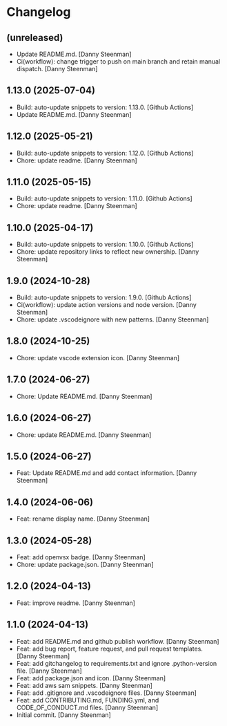 Changelog
=========


(unreleased)
------------
- Update README.md. [Danny Steenman]
- Ci(workflow): change trigger to push on main branch and retain manual
  dispatch. [Danny Steenman]


1.13.0 (2025-07-04)
-------------------
- Build: auto-update snippets to version: 1.13.0. [Github Actions]
- Update README.md. [Danny Steenman]


1.12.0 (2025-05-21)
-------------------
- Build: auto-update snippets to version: 1.12.0. [Github Actions]
- Chore: update readme. [Danny Steenman]


1.11.0 (2025-05-15)
-------------------
- Build: auto-update snippets to version: 1.11.0. [Github Actions]
- Chore: update readme. [Danny Steenman]


1.10.0 (2025-04-17)
-------------------
- Build: auto-update snippets to version: 1.10.0. [Github Actions]
- Chore: update repository links to reflect new ownership. [Danny
  Steenman]


1.9.0 (2024-10-28)
------------------
- Build: auto-update snippets to version: 1.9.0. [Github Actions]
- Ci(workflow): update action versions and node version. [Danny
  Steenman]
- Chore: update .vscodeignore with new patterns. [Danny Steenman]


1.8.0 (2024-10-25)
------------------
- Chore: update vscode extension icon. [Danny Steenman]


1.7.0 (2024-06-27)
------------------
- Chore: Update README.md. [Danny Steenman]


1.6.0 (2024-06-27)
------------------
- Chore: update README.md. [Danny Steenman]


1.5.0 (2024-06-27)
------------------
- Feat: Update README.md and add contact information. [Danny Steenman]


1.4.0 (2024-06-06)
------------------
- Feat: rename display name. [Danny Steenman]


1.3.0 (2024-05-28)
------------------
- Feat: add openvsx badge. [Danny Steenman]
- Chore: update package.json. [Danny Steenman]


1.2.0 (2024-04-13)
------------------
- Feat: improve readme. [Danny Steenman]


1.1.0 (2024-04-13)
------------------
- Feat: add README.md and github publish workflow. [Danny Steenman]
- Feat: add bug report, feature request, and pull request templates.
  [Danny Steenman]
- Feat: add gitchangelog to requirements.txt and ignore .python-version
  file. [Danny Steenman]
- Feat: add package.json and icon. [Danny Steenman]
- Feat: add aws sam snippets. [Danny Steenman]
- Feat: add .gitignore and .vscodeignore files. [Danny Steenman]
- Feat: add CONTRIBUTING.md, FUNDING.yml, and CODE_OF_CONDUCT.md files.
  [Danny Steenman]
- Initial commit. [Danny Steenman]


